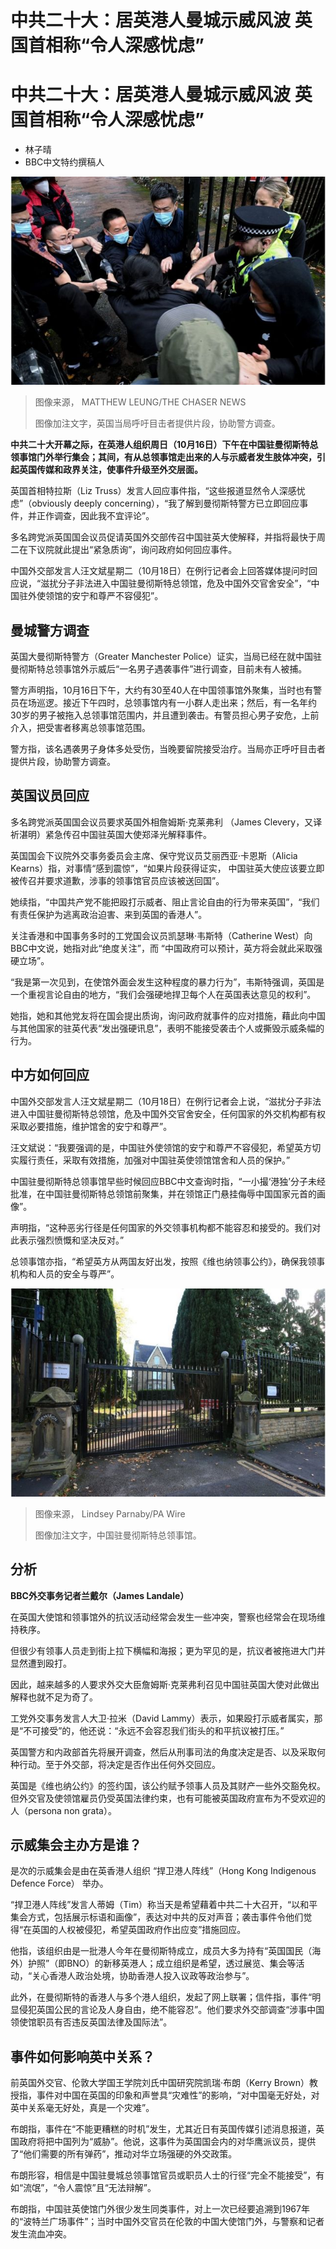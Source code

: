 # 中共二十大：居英港人曼城示威风波 英国首相称“令人深感忧虑”

#  中共二十大：居英港人曼城示威风波 英国首相称“令人深感忧虑”

  * 林子晴 
  * BBC中文特约撰稿人 



![英国当局呼吁目击者提供片段，协助警方调查。](_127232767_manchester_consulate_chasernews.jpg)

> 图像来源，  MATTHEW LEUNG/THE CHASER NEWS
>
> 图像加注文字，英国当局呼吁目击者提供片段，协助警方调查。

**中共二十大开幕之际，在英港人组织周日（10月16日）下午在中国驻曼彻斯特总领事馆门外举行集会；其间，有从总领事馆走出来的人与示威者发生肢体冲突，引起英国传媒和政界关注，使事件升级至外交层面。**

英国首相特拉斯（Liz Truss）发言人回应事件指，“这些报道显然令人深感忧虑”（obviously deeply concerning），“我了解到曼彻斯特警方已立即回应事件，并正作调查，因此我不宜评论”。

多名跨党派英国国会议员促请英国外交部传召中国驻英大使解释，并指将最快于周二在下议院就此提出“紧急质询”，询问政府如何回应事件。

中国外交部发言人汪文斌星期二（10月18日）在例行记者会上回答媒体提问时回应说，“滋扰分子非法进入中国驻曼彻斯特总领馆，危及中国外交官舍安全”，“中国驻外使领馆的安宁和尊严不容侵犯”。

##  曼城警方调查

英国大曼彻斯特警方（Greater Manchester Police）证实，当局已经在就中国驻曼彻斯特总领事馆外示威后“一名男子遇袭事件”进行调查，目前未有人被捕。

警方声明指，10月16日下午，大约有30至40人在中国领事馆外聚集，当时也有警员在场巡逻。接近下午四时，总领事馆内有一小群人走出来；然后，有一名年约30岁的男子被拖入总领事馆范围内，并且遭到袭击。有警员担心男子安危，上前介入，把受害者移离总领事馆范围。

警方指，该名遇袭男子身体多处受伤，当晚要留院接受治疗。当局亦正呼吁目击者提供片段，协助警方调查。

##  英国议员回应


多名跨党派英国国会议员要求英国外相詹姆斯·克莱弗利 （James Clevery，又译祈湛明）紧急传召中国驻英国大使郑泽光解释事件。

英国国会下议院外交事务委员会主席、保守党议员艾丽西亚·卡恩斯（Alicia Kearns）指，对事情“感到震惊”，“如果片段获得证实， 中国驻英大使应该要立即被传召并要求道歉，涉事的领事馆官员应该被送回国”。

她续指，“中国共产党不能把殴打示威者、阻止言论自由的行为带来英国”，“我们有责任保护为逃离政治迫害、来到英国的香港人”。

关注香港和中国事务多时的工党国会议员凯瑟琳·韦斯特（Catherine West）向BBC中文说，她指对此“绝度关注”，而 “中国政府可以预计，英方将会就此采取强硬立场”。

“我是第一次见到，在使馆外面会发生这种程度的暴力行为”，韦斯特强调，英国是一个重视言论自由的地方，“我们会强硬地捍卫每个人在英国表达意见的权利”。

她指，她和其他党友将在国会提出质询，询问政府就事件的应对措施，藉此向中国与其他国家的驻英代表“发出强硬讯息”，表明不能接受袭击个人或撕毁示威条幅的行为。

##  中方如何回应

中国外交部发言人汪文斌星期二（10月18日）在例行记者会上说，“滋扰分子非法进入中国驻曼彻斯特总领馆，危及中国外交官舍安全，任何国家的外交机构都有权采取必要措施，维护馆舍的安宁和尊严”。

汪文斌说：“我要强调的是，中国驻外使领馆的安宁和尊严不容侵犯，希望英方切实履行责任，采取有效措施，加强对中国驻英使领馆馆舍和人员的保护。”

中国驻曼彻斯特总领事馆早些时候回应BBC中文查询时指，“一小撮‘港独’分子未经批准，在中国驻曼彻斯特总领馆前聚集，并在领馆正门悬挂侮辱中国国家元首的画像”。

声明指，“这种恶劣行径是任何国家的外交领事机构都不能容忍和接受的。我们对此表示强烈愤慨和坚决反对。”

总领事馆亦指，“希望英方从两国友好出发，按照《维也纳领事公约》，确保我领事机构和人员的安全与尊严”。

![中国驻曼彻斯特总领事馆。](_127232765_chinese_consulate.jpg)

> 图像来源，  Lindsey Parnaby/PA Wire
>
> 图像加注文字，中国驻曼彻斯特总领事馆。

##  分析

**BBC外交事务记者兰戴尔（James Landale）**

在英国大使馆和领事馆外的抗议活动经常会发生一些冲突，警察也经常会在现场维持秩序。

但很少有领事人员走到街上拉下横幅和海报；更为罕见的是，抗议者被拖进大门并显然遭到殴打。

因此，越来越多的人要求外交大臣詹姆斯·克莱弗利召见中国驻英国大使对此做出解释也就不足为奇了。

工党外交事务发言人大卫·拉米（David Lammy）表示，如果殴打示威者属实，那是“不可接受”的，他还说：“永远不会容忍我们街头的和平抗议被打压。”

英国警方和内政部首先将展开调查，然后从刑事司法的角度决定是否、以及采取何种行动。至于外交部，将决定是否作出任何外交回应。

英国是《维也纳公约》的签约国，该公约赋予领事人员及其财产一些外交豁免权。但外交官及使领馆雇员仍受英国法律约束，也有可能被英国政府宣布为不受欢迎的人（persona non grata）。

##  示威集会主办方是谁？

是次的示威集会是由在英香港人组织 “捍卫港人阵线”（Hong Kong Indigenous Defence Force）  举办。

“捍卫港人阵线”发言人蒂姆（Tim）称当天是希望藉着中共二十大召开，“以和平集会方式，包括展示标语和画像”，表达对中共的反对声音；袭击事件令他们觉得“在英国的人权被侵犯，希望英国政府作出应变”措施回应。

他指，该组织由是一批港人今年在曼彻斯特成立，成员大多为持有“英国国民（海外）护照”（即BNO）的新移英港人；成立组织是希望，透过展览、集会等活动，“关心香港人政治处境，协助香港人投入议政等政治参与”。

此外，在曼彻斯特的香港人与多个港人组织，发起了网上联署；信件指，事件“明显侵犯英国公民的言论及人身自由，绝不能容忍”。他们要求外交部调查“涉事中国领使馆职员有否违反英国法律及国际法”。

##  事件如何影响英中关系？

前英国外交官、伦敦大学国王学院刘氏中国研究院凯瑞·布朗（Kerry Brown）教授指，事件对中国在英国的印象和声誉具“灾难性”的影响，“对中国毫无好处，对英中关系毫无好处，真是一个灾难”。

布朗指，事件在“不能更糟糕的时机”发生，尤其近日有英国传媒引述消息报道，英国政府将把中国列为“威胁”。他说，这事件为英国国会内的对华鹰派议员，提供了“他们需要的所有弹药”，推动对华立场强硬的外交政策。

布朗形容，相信是中国驻曼城总领事馆官员或职员人士的行径“完全不能接受”，有如“流氓”，“令人震惊”且“无法辩解”。

布朗指，中国驻英使馆门外很少发生同类事件，对上一次已经要追溯到1967年的“波特兰广场事件”；当时中国外交官员在伦敦的中国大使馆门外，与警察和记者发生流血冲突。


